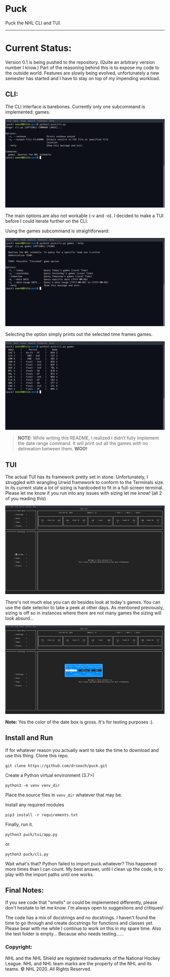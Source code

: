 # Puck
Puck the NHL CLI and TUI.
***
# Current Status:
Version 0.1 is being pushed to the repository. (Quite an arbitrary version number I know.)
Part of the reasoning behind this is to expose my code to the outside world.
Features are slowly being evolved, unfortunately a new semester has started and I have to
stay on top of my impending workload. 

## CLI:
The CLI interface is barebones. Currently only one subcommand is implemented: games.

![puck cli](imgs/PuckCLIusage.png)

The main options are also not workable (-v and -o). I decided to make a TUI before I could
iterate further on the CLI.

Using the games subcommand is straightforward:

![game command](imgs/PuckCLIgames.png)

Selecting the option simply prints out the selected time frames games.

![game command in action](imgs/PuckCLIgamesquery.png)

> **NOTE:** While writing this README, I realized I didn't fully implement the date range command. 
> It will print out all the games with no delineation between them. **WOO!**


## TUI
The actual TUI has its framework pretty set in stone. Unfortunately, I struggled with
wrangling Urwid framework to conform to the Terminals size. In its current state a lot of 
sizing is hardcoded to fit in a full-screen terminal. Please let me know if you run into any
issues with sizing let me know! (all 2 of you reading this)

![Puck TUI usage](imgs/PuckTUImain.png)

There's not much else you can do besides look at today's games. You can use the date selector to take a peek at other days. 
As mentioned previously, sizing is off so in instances where there are not many games the sizing will look absurd...

![showing off the date button](imgs/PuckTUIdate.png)

**Note:** Yes the color of the date box is gross. It's for testing purposes :).

## Install and Run

If for whatever reason you actually want to take the time to download and use this thing. Clone this repo.

`git clone https://github.com/drsooch/puck.git`

Create a Python virtual environment (3.7>)

`python3 -m venv venv_dir`

Place the source files in `venv_dir` whatever that may be.

Install any required modules

`pip3 install -r requirements.txt`

Finally, run it.

`python3 puck/tui/app.py`

or

`python3 puck/cli.py`

Wait what's that? Python failed to import puck.whatever? 
This happened more times than I can count. My best answer, until I clean up the code,
is to play with the import paths until one works. 

## Final Notes:

If you see code that "smells" or could be implemented differently, please don't hesitate to let me know. 
I'm always open to suggestions and critiques!

The code has a mix of docstrings and no docstrings. I haven't found the time to go through and create docstrings 
for functions and classes yet. Please bear with me while I continue to work on this in my spare time.
Also the test folder is empty... Because who needs testing......

### Copyright:
NHL and the NHL Shield are registered trademarks of the National Hockey League. NHL and NHL team marks are the property of the NHL and its teams. © NHL 2020. All Rights Reserved.
